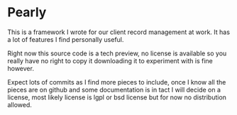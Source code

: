 # Pearly
This is a framework I wrote for our client record management at work. It has a lot of features I find personally useful.

Right now this source code is a tech preview, no license is available so you really have no right to copy it downloading it to experiment with is fine however.

Expect lots of commits as I find more pieces to include, once I know all the pieces are on github and some documentation is in tact I will decide on a license, most likely license is lgpl or bsd license but for now no distribution allowed.

